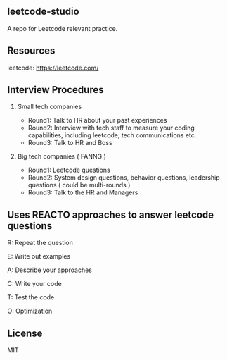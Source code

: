## leetcode-studio
A repo for Leetcode relevant practice.

## Resources
leetcode: https://leetcode.com/

## Interview Procedures

1. Small tech companies
   - Round1: Talk to HR about your past experiences
   - Round2: Interview with tech staff to measure your coding capabilities, including leetcode, tech communications etc.
   - Round3: Talk to HR and Boss



2. Big tech companies ( FANNG )
   - Round1: Leetcode questions
   - Round2: System design questions, behavior questions, leadership questions ( could be multi-rounds )
   - Round3: Talk to the HR and Managers



## Uses REACTO approaches to answer leetcode questions

R: Repeat the question

E: Write out examples

A: Describe your approaches

C: Write your code

T: Test the code

O: Optimization



## License
MIT

